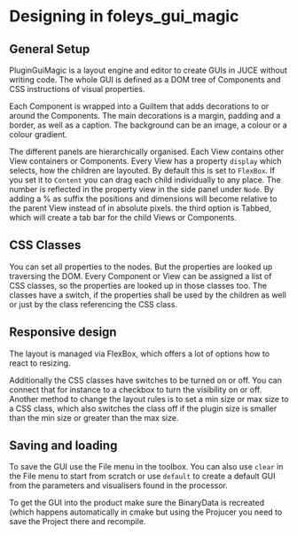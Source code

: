 Designing in foleys_gui_magic
=============================

General Setup
-------------

PluginGuiMagic is a layout engine and editor to create GUIs in JUCE without writing code.
The whole GUI is defined as a DOM tree of Components and CSS instructions of visual properties.

Each Component is wrapped into a GuiItem that adds decorations to or around the Components.
The main decorations is a margin, padding and a border, as well as a caption.
The background can be an image, a colour or a colour gradient.

The different panels are hierarchically organised. Each View contains other View containers or Components.
Every View has a property `display` which selects, how the children are layouted. By default this is set to `FlexBox`.
If you set it to `Content` you can drag each child individually to any place. The number is reflected in the 
property view in the side panel under `Node`. By adding a % as suffix the positions and dimensions will become relative
to the parent View instead of in absolute pixels. the third option is Tabbed, which will create a tab bar for the child Views or Components.

CSS Classes
-----------

You can set all properties to the nodes. But the properties are looked up traversing the DOM.
Every Component or View can be assigned a list of CSS classes, so the properties are looked up in those classes too.
The classes have a switch, if the properties shall be used by the children as well or just by the class referencing the CSS class.

Responsive design
-----------------

The layout is managed via FlexBox, which offers a lot of options how to react to resizing.

Additionally the CSS classes have switches to be turned on or off. You can connect that for instance to a checkbox to turn
the visibility on or off. Another method to change the layout rules is to set a min size or max size to a CSS class, which also
switches the class off if the plugin size is smaller than the min size or greater than the max size.

Saving and loading
------------------

To save the GUI use the File menu in the toolbox. You can also use `clear` in the File menu to start from scratch or
use `default` to create a default GUI from the parameters and visualisers found in the processor.

To get the GUI into the product make sure the BinaryData is recreated (which happens automatically in cmake but
using the Projucer you need to save the Project there and recompile.

